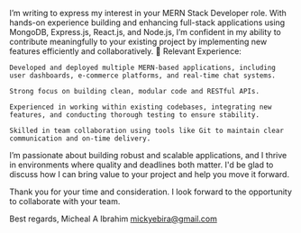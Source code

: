I’m writing to express my interest in your MERN Stack Developer role. With hands-on experience building and enhancing full-stack applications using MongoDB, Express.js, React.js, and Node.js, I’m confident in my ability to contribute meaningfully to your existing project by implementing new features efficiently and collaboratively.
🔧 Relevant Experience:

    Developed and deployed multiple MERN-based applications, including user dashboards, e-commerce platforms, and real-time chat systems.

    Strong focus on building clean, modular code and RESTful APIs.

    Experienced in working within existing codebases, integrating new features, and conducting thorough testing to ensure stability.

    Skilled in team collaboration using tools like Git to maintain clear communication and on-time delivery.

I’m passionate about building robust and scalable applications, and I thrive in environments where quality and deadlines both matter. I'd be glad to discuss how I can bring value to your project and help you move it forward.

Thank you for your time and consideration. I look forward to the opportunity to collaborate with your team.

Best regards,
Micheal A Ibrahim
mickyebira@gmail.com

